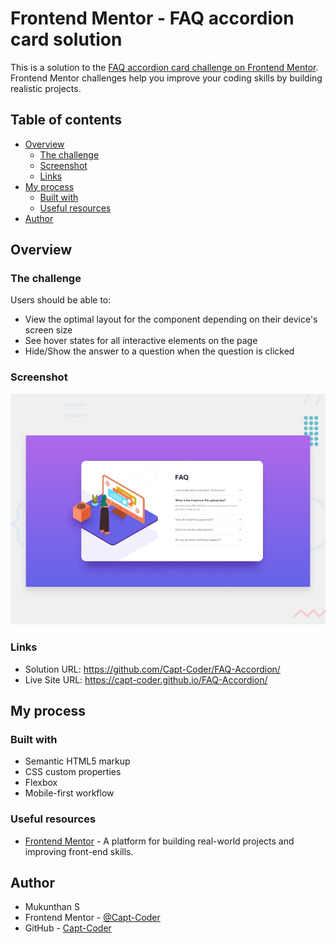 # Frontend Mentor - FAQ accordion card solution

This is a solution to the [FAQ accordion card challenge on Frontend Mentor](https://www.frontendmentor.io/challenges/faq-accordion-card-XlyjD0Oam). Frontend Mentor challenges help you improve your coding skills by building realistic projects. 

## Table of contents

- [Overview](#overview)
  - [The challenge](#the-challenge)
  - [Screenshot](#screenshot)
  - [Links](#links)
- [My process](#my-process)
  - [Built with](#built-with)
  - [Useful resources](#useful-resources)
- [Author](#author)


## Overview

### The challenge

Users should be able to:

- View the optimal layout for the component depending on their device's screen size
- See hover states for all interactive elements on the page
- Hide/Show the answer to a question when the question is clicked

### Screenshot

![](/design/desktop-preview.jpg)


### Links

- Solution URL: https://github.com/Capt-Coder/FAQ-Accordion/
- Live Site URL: https://capt-coder.github.io/FAQ-Accordion/

## My process

### Built with

- Semantic HTML5 markup
- CSS custom properties
- Flexbox
- Mobile-first workflow


### Useful resources

- [Frontend Mentor](https://www.frontendmentor.io/) - A platform for building real-world projects and improving front-end skills.


## Author

- Mukunthan S
- Frontend Mentor - [@Capt-Coder](https://www.frontendmentor.io/profile/Capt-Coder)
- GitHub - [Capt-Coder](https://github.com/Capt-Coder)
